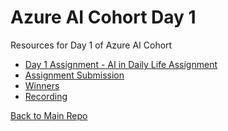 # Azure AI Cohort Day 1
Resources for Day 1 of Azure AI Cohort
- [Day 1 Assignment - AI in Daily Life Assignment](./Day1AssignmentInstructions.md)
- [Assignment Submission](https://forms.office.com/r/MwtiC6U7Ju?origin=lprLink)
- [Winners]()
- [Recording](https://www.youtube.com/watch?v=gyR0i_0ghaA)


[Back to Main Repo](https://github.com/TechHandbooks/azure-ai-cohort)
